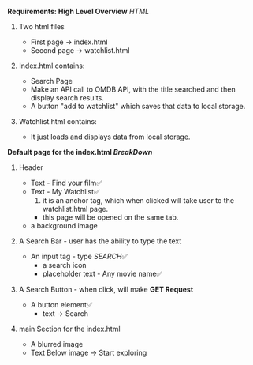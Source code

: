 **Requirements: High Level Overview**
_HTML_

1. Two html files

   - First page -> index.html
   - Second page -> watchlist.html

2. Index.html contains:

   - Search Page
   - Make an API call to OMDB API, with the title searched and then display search results.
   - A button "add to watchlist" which saves that data to local storage.

3. Watchlist.html contains:
   - It just loads and displays data from local storage.

**Default page for the index.html _BreakDown_**

1.  Header

    - Text - Find your film✅
    - Text - My Watchlist✅
      1. it is an anchor tag, which when clicked will take user to the watchlist.html page.
      - this page will be opened on the same tab.
    - a background image

2.  A Search Bar - user has the ability to type the text

    - An input tag - type *SEARCH*✅
      - a search icon
      - placeholder text - Any movie name✅

3.  A Search Button - when click, will make **GET Request**

    - A button element✅
      - text -> Search

4.  main Section for the index.html
    - A blurred image
    - Text Below image -> Start exploring
